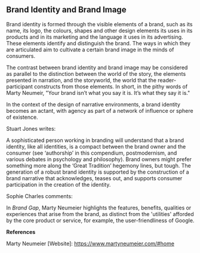 ## Brand Identity and Brand Image

Brand identity is formed through the visible elements of a brand, such as its name, its logo, the colours, shapes and other design elements its uses in its products and in its marketing and the language it uses in its advertising. These elements identify and distinguish the brand. The ways in which they are articulated aim to cultivate a certain brand image in the minds of consumers. 

The contrast between brand identity and brand image may be considered as parallel to the distinction between the world of the story, the elements presented in narration, and the storyworld, the world that the reader-participant constructs from those elements. In short, in the pithy words of Marty Neumeir, "Your brand isn’t what you say it is. It’s what they say it is."

In the context of the design of narrative environments, a brand identity becomes an actant, with agency as part of a network of influence or sphere of existence.

Stuart Jones writes: 

A sophisticated person working in branding will understand that a brand identity, like all identities, is a compact between the brand owner and the consumer (see ‘authorship’ in this compendium, postmodernism, and various debates in psychology and philosophy). Brand owners might prefer something more along the ‘Great Tradition’ hegemony lines, but tough. The generation of a robust brand identity is supported by the construction of a brand narrative that acknowledges, teases out, and supports consumer participation in the creation of the identity.

Sophie Charles comments:

In _Brand Gap_, Marty Neumeier highlights the features, benefits, qualities or experiences that arise from the brand, as distinct from the 'utilities' afforded by the core product or service, for example, the user-friendliness of Google.

**References**

Marty Neumeier [Website]: https://www.martyneumeier.com/#home

